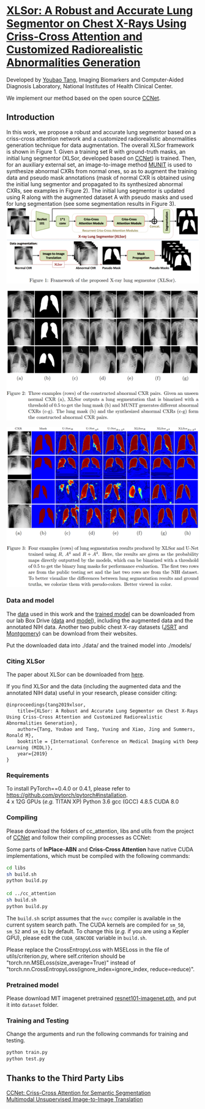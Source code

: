 # [XLSor: A Robust and Accurate Lung Segmentor on Chest X-Rays Using Criss-Cross Attention and Customized Radiorealistic Abnormalities Generation](https://openreview.net/pdf?id=B1lpb10Ry4)
Developed by [Youbao Tang](https://tangyoubao.github.io/), Imaging Biomarkers and Computer-Aided Diagnosis Laboratory, National Institutes of Health Clinical Center.

We implement our method based on the open source [CCNet](https://github.com/speedinghzl/CCNet). 

## Introduction
In this work, we  propose  a  robust  and  accurate  lung  segmentor  based  on  a  criss-cross attention  network  and  a  customized  radiorealistic  abnormalities  generation  technique  for data augmentation. The overall XLSor framework is shown in Figure 1. Given a training set R with ground-truth masks, an initial lung segmentor (XLSor, developed based on [CCNet](https://github.com/speedinghzl/CCNet)) is trained. Then, for an auxiliary external set, an image-to-image method [MUNIT](https://github.com/NVlabs/MUNIT)  is used to synthesize abnormal CXRs from normal ones, so as to augment the training data and pseudo mask annotations (mask of normal CXR is obtained using the initial lung segmentor and propagated to its synthesized abnormal CXRs, see examples in Figure 2). The initial lung segmentor is updated using R along with the augmented dataset A with pseudo masks and used for lung segmentation (see some segmentation results in Figure 3). 
![XLSor framework](images/framework.png)

![Data_augmentation](images/data_augmentation.png)

![Lung_segmentation](images/results.png)

### Data and model
The [data](https://nihcc.box.com/s/r8kf5xcthjvvvf6r7l1an99e1nj4080m) used in this work and the [trained model](https://nihcc.box.com/s/p2ivp7llqajelnamofocgy0wujui51vn) can be downloaded from our lab Box Drive ([data](https://nihcc.box.com/s/r8kf5xcthjvvvf6r7l1an99e1nj4080m) and [model](https://nihcc.box.com/s/p2ivp7llqajelnamofocgy0wujui51vn)), including the augmented data and the annotated NIH data. Another two public chest X-ray datasets ([JSRT](http://db.jsrt.or.jp/eng.php) and [Montgomery](http://openi.nlm.nih.gov/imgs/collections/NLM-MontgomeryCXRSet.zip)) can be download from their websites.

Put the downloaded data into ./data/ and the trained model into ./models/

### Citing XLSor
The paper about XLSor can be downloaded from [here](https://openreview.net/pdf?id=B1lpb10Ry4).

If you find XLSor and the data (including the augmented data and the annotated NIH data) useful in your research, please consider citing:

    @inproceedings{tang2019xlsor,
        title={XLSor: A Robust and Accurate Lung Segmentor on Chest X-Rays Using Criss-Cross Attention and Customized Radiorealistic Abnormalities Generation},
        author={Tang, Youbao and Tang, Yuxing and Xiao, Jing and Summers, Ronald M},
        booktitle = {International Conference on Medical Imaging with Deep Learning (MIDL)},
        year={2019}
    }
    
### Requirements

To install PyTorch==0.4.0 or 0.4.1, please refer to https://github.com/pytorch/pytorch#installation.   
4 x 12G GPUs (_e.g._ TITAN XP)
Python 3.6
gcc (GCC) 4.8.5
CUDA 8.0

### Compiling
Please download the folders of cc_attention, libs and utils from the project of [CCNet](https://github.com/speedinghzl/CCNet) and follow their compiling processes as CCNet:

Some parts of **InPlace-ABN** and **Criss-Cross Attention** have native CUDA implementations, which must be compiled with the following commands:
```bash
cd libs
sh build.sh
python build.py

cd ../cc_attention
sh build.sh
python build.py
``` 
The `build.sh` script assumes that the `nvcc` compiler is available in the current system search path.
The CUDA kernels are compiled for `sm_50`, `sm_52` and `sm_61` by default.
To change this (_e.g._ if you are using a Kepler GPU), please edit the `CUDA_GENCODE` variable in `build.sh`.

Please replace the CrossEntropyLoss with MSELoss in the file of utils/criterion.py, where self.criterion should be "torch.nn.MSELoss(size_average=True)" instead of "torch.nn.CrossEntropyLoss(ignore_index=ignore_index, reduce=reduce)".

### Pretrained model

Please download MIT imagenet pretrained [resnet101-imagenet.pth](http://sceneparsing.csail.mit.edu/model/pretrained_resnet/resnet101-imagenet.pth), and put it into `dataset` folder.

### Training and Testing

Change the arguments and run the following commands for training and testing.

```bash
python train.py
python test.py
``` 

## Thanks to the Third Party Libs 
[CCNet: Criss-Cross Attention for Semantic Segmentation](https://github.com/speedinghzl/CCNet)    
[Multimodal Unsupervised Image-to-Image Translation](https://github.com/NVlabs/MUNIT)


